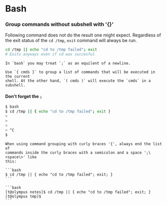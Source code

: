 # Bash
### Group commands without subshell with '\{\}'
Following command does not do the result one might expect. Regardless of the exit
status of the `cd /tmp`, `exit` command will always be run.
```bash
cd /tmp || echo "cd to /tmp failed"; exit
# Exits anyways even if cd was succesful
```

```admonish note
In `bash` you may treat `;` as an equilent of a newline.
```

```admonish note
Use `{ cmds }` to group a list of commands that will be executed in the current
shell. At the other hand, `( cmds )` will execute the `cmds` in a subshell.
```

#### Don't forget the `;`

```bash
$ bash
$ cd /tmp || { echo "cd to /tmp failed"; exit }
>
>
>
> ^C
$
```
~~~admonish warning
When using command grouping with curly braces '{', always end the list of
commands inside the curly braces with a semicolon and a space ';\<space\>' like
this:

```bash
$ cd /tmp || { echo "cd to /tmp failed"; exit; }
```
~~~

~~~admonish success
```bash
[t@olympus notes]$ cd /tmp || { echo "cd to /tmp failed"; exit; }
[t@olympus tmp]$
```
~~~


